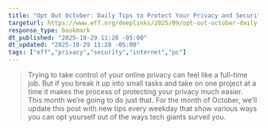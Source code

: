 ```yaml
---
title: "Opt Out October: Daily Tips to Protect Your Privacy and Security"
targeturl: https://www.eff.org/deeplinks/2025/09/opt-out-october-daily-tips-protect-your-privacy-and-security
response_type: bookmark
dt_published: "2025-10-29 11:28 -05:00"
dt_updated: "2025-10-29 11:28 -05:00"
tags: ["eff","privacy","security","internet","pc"]
---
```


> Trying to take control of your online privacy can feel like a full-time job. But if you break it up into small tasks and take on one project at a time it makes the process of protecting your privacy much easier. This month we’re going to do just that. For the month of October, we’ll update this post with new tips every weekday that show various ways you can opt yourself out of the ways tech giants surveil you.